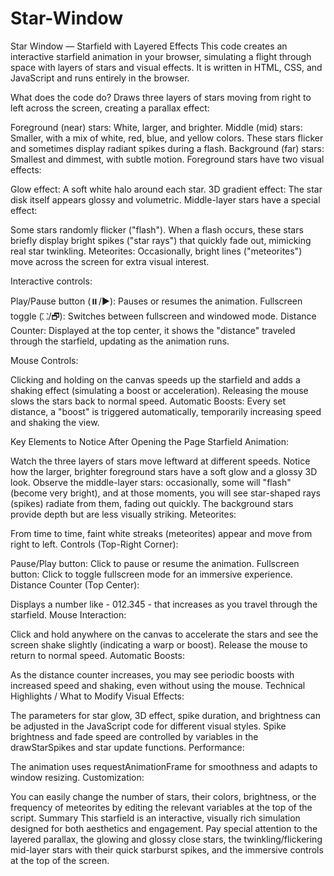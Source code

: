 # Star-Window
Star Window — Starfield with Layered Effects
This code creates an interactive starfield animation in your browser, simulating a flight through space with layers of stars and visual effects. It is written in HTML, CSS, and JavaScript and runs entirely in the browser.

What does the code do?
Draws three layers of stars moving from right to left across the screen, creating a parallax effect:

Foreground (near) stars: White, larger, and brighter.
Middle (mid) stars: Smaller, with a mix of white, red, blue, and yellow colors. These stars flicker and sometimes display radiant spikes during a flash.
Background (far) stars: Smallest and dimmest, with subtle motion.
Foreground stars have two visual effects:

Glow effect: A soft white halo around each star.
3D gradient effect: The star disk itself appears glossy and volumetric.
Middle-layer stars have a special effect:

Some stars randomly flicker ("flash"). When a flash occurs, these stars briefly display bright spikes ("star rays") that quickly fade out, mimicking real star twinkling.
Meteorites: Occasionally, bright lines ("meteorites") move across the screen for extra visual interest.

Interactive controls:

Play/Pause button (⏸️/▶️): Pauses or resumes the animation.
Fullscreen toggle (⛶/🗗): Switches between fullscreen and windowed mode.
Distance Counter: Displayed at the top center, it shows the "distance" traveled through the starfield, updating as the animation runs.

Mouse Controls:

Clicking and holding on the canvas speeds up the starfield and adds a shaking effect (simulating a boost or acceleration).
Releasing the mouse slows the stars back to normal speed.
Automatic Boosts: Every set distance, a "boost" is triggered automatically, temporarily increasing speed and shaking the view.

Key Elements to Notice After Opening the Page
Starfield Animation:

Watch the three layers of stars move leftward at different speeds. Notice how the larger, brighter foreground stars have a soft glow and a glossy 3D look.
Observe the middle-layer stars: occasionally, some will "flash" (become very bright), and at those moments, you will see star-shaped rays (spikes) radiate from them, fading out quickly.
The background stars provide depth but are less visually striking.
Meteorites:

From time to time, faint white streaks (meteorites) appear and move from right to left.
Controls (Top-Right Corner):

Pause/Play button: Click to pause or resume the animation.
Fullscreen button: Click to toggle fullscreen mode for an immersive experience.
Distance Counter (Top Center):

Displays a number like - 012.345 - that increases as you travel through the starfield.
Mouse Interaction:

Click and hold anywhere on the canvas to accelerate the stars and see the screen shake slightly (indicating a warp or boost).
Release the mouse to return to normal speed.
Automatic Boosts:

As the distance counter increases, you may see periodic boosts with increased speed and shaking, even without using the mouse.
Technical Highlights / What to Modify
Visual Effects:

The parameters for star glow, 3D effect, spike duration, and brightness can be adjusted in the JavaScript code for different visual styles.
Spike brightness and fade speed are controlled by variables in the drawStarSpikes and star update functions.
Performance:

The animation uses requestAnimationFrame for smoothness and adapts to window resizing.
Customization:

You can easily change the number of stars, their colors, brightness, or the frequency of meteorites by editing the relevant variables at the top of the script.
Summary
This starfield is an interactive, visually rich simulation designed for both aesthetics and engagement. Pay special attention to the layered parallax, the glowing and glossy close stars, the twinkling/flickering mid-layer stars with their quick starburst spikes, and the immersive controls at the top of the screen.
